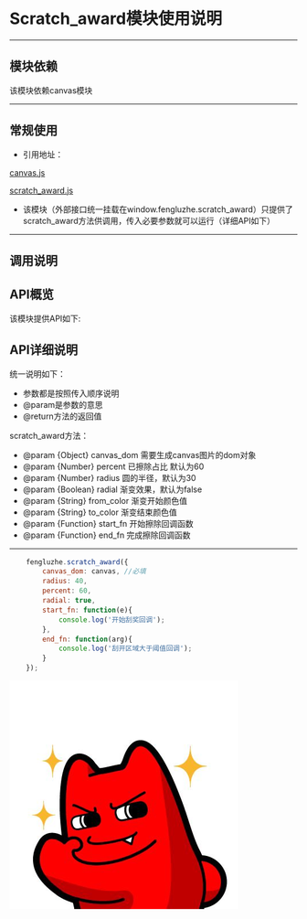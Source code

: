 # Scratch_award模块使用说明

---

## 模块依赖

该模块依赖canvas模块

---

## 常规使用

- 引用地址：

[canvas.js](../../base/canvas.js)

[scratch_award.js](../../base/scratch_award.js)
- 该模块（外部接口统一挂载在window.fengluzhe.scratch_award）只提供了scratch_award方法供调用，传入必要参数就可以运行（详细API如下）

---

## 调用说明
## API概览
该模块提供API如下:
## API详细说明
统一说明如下：
- 参数都是按照传入顺序说明
- @param是参数的意思
- @return方法的返回值

scratch_award方法：

- @param {Object} canvas_dom 需要生成canvas图片的dom对象
- @param {Number} percent 已擦除占比 默认为60
- @param {Number} radius 圆的半径，默认为30
- @param {Boolean} radial 渐变效果，默认为false
- @param {String} from_color 渐变开始颜色值
- @param {String} to_color 渐变结束颜色值
- @param {Function} start_fn 开始擦除回调函数
- @param {Function} end_fn 完成擦除回调函数
---
```javascript
    fengluzhe.scratch_award({
        canvas_dom: canvas, //必填
        radius: 40,
        percent: 60,
        radial: true,
        start_fn: function(e){
            console.log('开始刮奖回调');
        },
        end_fn: function(arg){
            console.log('刮开区域大于阈值回调');
        }
    });
```


![image](../images/ok.jpg)
